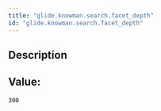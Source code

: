 ```yaml
---
title: "glide.knowman.search.facet_depth"
id: "glide.knowman.search.facet_depth"
---
```

## Description



## Value: 
```
300
```